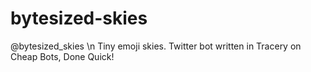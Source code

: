 # bytesized-skies
@bytesized_skies \n
Tiny emoji skies.  Twitter bot written in Tracery on Cheap Bots, Done Quick!
